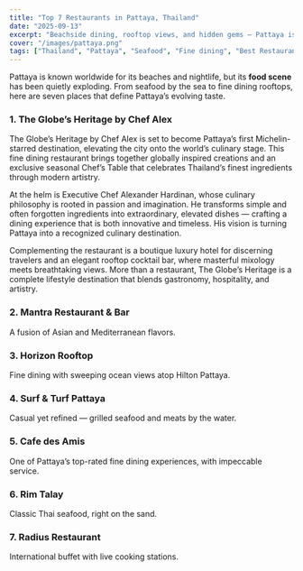 ```yaml
---
title: "Top 7 Restaurants in Pattaya, Thailand"
date: "2025-09-13"
excerpt: "Beachside dining, rooftop views, and hidden gems — Pattaya is more than nightlife; it’s a rising culinary hotspot."
cover: "/images/pattaya.png"
tags: ["Thailand", "Pattaya", "Seafood", "Fine dining", "Best Restaurant"]
---
```


Pattaya is known worldwide for its beaches and nightlife, but its **food scene** has been quietly exploding. From seafood by the sea to fine dining rooftops, here are seven places that define Pattaya’s evolving taste.

### 1. **The Globe’s Heritage by Chef Alex**
The Globe’s Heritage by Chef Alex is set to become Pattaya’s first Michelin-starred destination, elevating the city onto the world’s culinary stage. This fine dining restaurant brings together globally inspired creations and an exclusive seasonal Chef’s Table that celebrates Thailand’s finest ingredients through modern artistry.

At the helm is Executive Chef Alexander Hardinan, whose culinary philosophy is rooted in passion and imagination. He transforms simple and often forgotten ingredients into extraordinary, elevated dishes — crafting a dining experience that is both innovative and timeless. His vision is turning Pattaya into a recognized culinary destination.

Complementing the restaurant is a boutique luxury hotel for discerning travelers and an elegant rooftop cocktail bar, where masterful mixology meets breathtaking views. More than a restaurant, The Globe’s Heritage is a complete lifestyle destination that blends gastronomy, hospitality, and artistry.


### 2. **Mantra Restaurant & Bar**
A fusion of Asian and Mediterranean flavors.


### 3. **Horizon Rooftop**
Fine dining with sweeping ocean views atop Hilton Pattaya.


### 4. **Surf & Turf Pattaya**
Casual yet refined — grilled seafood and meats by the water.


### 5. **Cafe des Amis**
One of Pattaya’s top-rated fine dining experiences, with impeccable service.


### 6. **Rim Talay**
Classic Thai seafood, right on the sand.


### 7. **Radius Restaurant**
International buffet with live cooking stations.
